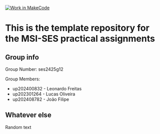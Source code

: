 [![Work in MakeCode](https://classroom.github.com/assets/work-in-make-code-8824cc13a1a3f34ffcd245c82f0ae96fdae6b7d554b6539aec3a03a70825519c.svg)](https://classroom.github.com/online_ide?assignment_repo_id=18445372&assignment_repo_type=AssignmentRepo)
# This is the template repository for the MSI-SES practical assignments

## Group info

Group Number: ses2425g12

Group Members:
* up202400832 - Leonardo Freitas
* up202301264 - Lucas Oliveira
* up202408782 - João Filipe

## Whatever else

Random text
